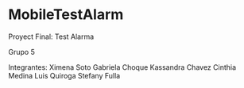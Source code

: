 # MobileTestAlarm
Proyect Final: Test Alarma

Grupo 5

Integrantes:
Ximena Soto 
Gabriela Choque 
Kassandra Chavez
Cinthia Medina
Luis Quiroga
Stefany Fulla

